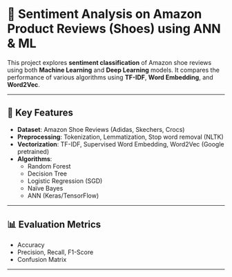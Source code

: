 # 🧠 Sentiment Analysis on Amazon Product Reviews (Shoes) using ANN & ML

This project explores **sentiment classification** of Amazon shoe reviews using both **Machine Learning** and **Deep Learning** models. It compares the performance of various algorithms using **TF-IDF**, **Word Embedding**, and **Word2Vec**.

---

## 📌 Key Features

- **Dataset**: Amazon Shoe Reviews (Adidas, Skechers, Crocs)
- **Preprocessing**: Tokenization, Lemmatization, Stop word removal (NLTK)
- **Vectorization**: TF-IDF, Supervised Word Embedding, Word2Vec (Google pretrained)
- **Algorithms**:
  - Random Forest
  - Decision Tree
  - Logistic Regression (SGD)
  - Naïve Bayes
  - ANN (Keras/TensorFlow)

---

## 📊 Evaluation Metrics

- Accuracy
- Precision, Recall, F1-Score
- Confusion Matrix

---

